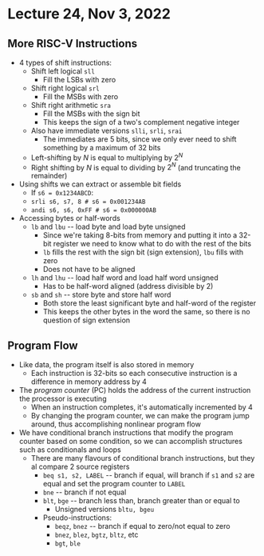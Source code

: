 # Lecture 24, Nov 3, 2022

## More RISC-V Instructions

* 4 types of shift instructions:
	* Shift left logical `sll`
		* Fill the LSBs with zero
	* Shift right logical `srl`
		* Fill the MSBs with zero
	* Shift right arithmetic `sra`
		* Fill the MSBs with the sign bit
		* This keeps the sign of a two's complement negative integer
	* Also have immediate versions `slli`, `srli`, `srai`
		* The immediates are 5 bits, since we only ever need to shift something by a maximum of 32 bits
	* Left-shifting by $N$ is equal to multiplying by $2^N$
	* Right shifting by $N$ is equal to dividing by $2^N$ (and truncating the remainder)
* Using shifts we can extract or assemble bit fields
	* If `s6 = 0x1234ABCD`:
	* `srli s6, s7, 8 # s6 = 0x001234AB`
	* `andi s6, s6, 0xFF # s6 = 0x000000AB`
* Accessing bytes or half-words
	* `lb` and `lbu` -- load byte and load byte unsigned
		* Since we're taking 8-bits from memory and putting it into a 32-bit register we need to know what to do with the rest of the bits
		* `lb` fills the rest with the sign bit (sign extension), `lbu` fills with zero
		* Does not have to be aligned
	* `lh` and `lhu` -- load half word and load half word unsigned
		* Has to be half-word aligned (address divisible by 2)
	* `sb` and `sh` -- store byte and store half word
		* Both store the least significant byte and half-word of the register
		* This keeps the other bytes in the word the same, so there is no question of sign extension

## Program Flow

* Like data, the program itself is also stored in memory
	* Each instruction is 32-bits so each consecutive instruction is a difference in memory address by 4
* The *program counter* (PC) holds the address of the current instruction the processor is executing
	* When an instruction completes, it's automatically incremented by 4
	* By changing the program counter, we can make the program jump around, thus accomplishing nonlinear program flow
* We have conditional branch instructions that modify the program counter based on some condition, so we can accomplish structures such as conditionals and loops
	* There are many flavours of conditional branch instructions, but they al compare 2 source registers
		* `beq s1, s2, LABEL` -- branch if equal, will branch if `s1` and `s2` are equal and set the program counter to `LABEL`
		* `bne` -- branch if not equal
		* `blt`, `bge` -- branch less than, branch greater than or equal to
			* Unsigned versions `bltu, bgeu`
		* Pseudo-instructions:
			* `beqz`, `bnez` -- branch if equal to zero/not equal to zero
			* `bnez`, `blez`, `bgtz`, `bltz`, etc
			* `bgt`, `ble`

